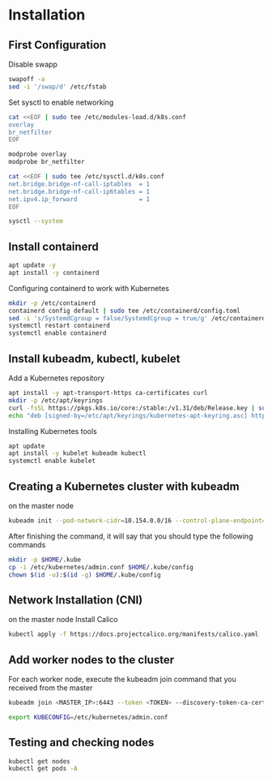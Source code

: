 # Installation

## First Configuration
Disable swapp
```bash
swapoff -a
sed -i '/swap/d' /etc/fstab
```
Set sysctl to enable networking
```bash
cat <<EOF | sudo tee /etc/modules-load.d/k8s.conf
overlay
br_netfilter
EOF

modprobe overlay
modprobe br_netfilter

cat <<EOF | sudo tee /etc/sysctl.d/k8s.conf
net.bridge.bridge-nf-call-iptables  = 1
net.bridge.bridge-nf-call-ip6tables = 1
net.ipv4.ip_forward                 = 1
EOF

sysctl --system
```

## Install containerd
```bash
apt update -y
apt install -y containerd
```
Configuring containerd to work with Kubernetes
```bash
mkdir -p /etc/containerd
containerd config default | sudo tee /etc/containerd/config.toml
sed -i 's/SystemdCgroup = false/SystemdCgroup = true/g' /etc/containerd/config.toml
systemctl restart containerd
systemctl enable containerd
```

## Install kubeadm, kubectl, kubelet
Add a Kubernetes repository
```bash
apt install -y apt-transport-https ca-certificates curl
mkdir -p /etc/apt/keyrings
curl -fsSL https://pkgs.k8s.io/core:/stable:/v1.31/deb/Release.key | sudo tee /etc/apt/keyrings/kubernetes-apt-keyring.asc
echo "deb [signed-by=/etc/apt/keyrings/kubernetes-apt-keyring.asc] https://pkgs.k8s.io/core:/stable:/v1.31/deb/ /" | sudo tee /etc/apt/sources.list.d/kubernetes.list
```
Installing Kubernetes tools
```bash
apt update
apt install -y kubelet kubeadm kubectl
systemctl enable kubelet
```

## Creating a Kubernetes cluster with kubeadm
on the master node
```bash
kubeadm init --pod-network-cidr=10.154.0.0/16 --control-plane-endpoint=$(hostname -I | awk '{print $1}') --upload-certs
```

After finishing the command, it will say that you should type the following commands

``` bash
mkdir -p $HOME/.kube
cp -i /etc/kubernetes/admin.conf $HOME/.kube/config
chown $(id -u):$(id -g) $HOME/.kube/config
```

## Network Installation (CNI)
on the master node
Install Calico

``` bash
kubectl apply -f https://docs.projectcalico.org/manifests/calico.yaml
```

## Add worker nodes to the cluster
For each worker node, execute the kubeadm join command that you received from the master
```bash
kubeadm join <MASTER_IP>:6443 --token <TOKEN> --discovery-token-ca-cert-hash sha256:<HASH>
```
```bash
export KUBECONFIG=/etc/kubernetes/admin.conf
```

## Testing and checking nodes
```bash
kubectl get nodes
kubectl get pods -A
```
